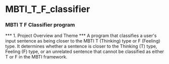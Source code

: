 # MBTI_T_F_classifier
### MBTI T F Classifier program

*** 1. Project Overview and Theme ***
A program that classifies a user's input sentence as being closer to the MBTI T (Thinking) type or F (Feeling) type.
It determines whether a sentence is closer to the Thinking (T) type, Feeling (F) type, or an unrelated sentence that cannot be classified as either T or F in the MBTI framework.
